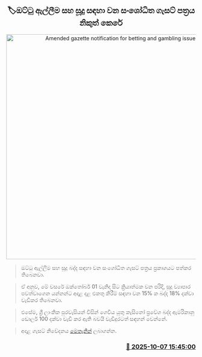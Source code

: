 <p align='center'><b><h2 align='center' title='Amended gazette notification for betting and gambling issued'>🏷ඔට්ටු ඇල්ලීම සහ සූදු සඳහා වන සංශෝධිත ගැසට් පත්‍රය නිකුත් කෙරේ</h2></b></p>
<p align='center'><img src='https://helakuru.sgp1.cdn.digitaloceanspaces.com/esana/images/lib/casino-archived.jpg' width='600' alt='Amended gazette notification for betting and gambling issued'></p>

> ඔට්ටු ඇල්ලීම සහ සූදු බද්ද සඳහා වන සංශෝධිත ගැසට් පත්‍රය ප්‍රකාශයට පත්කර තිබෙනවා.

> ඒ අනුව, මේ වසරේ ඔක්තෝබර් 01 වැනිදා සිට ක්‍රියාත්මක වන පරිදි, සූදු ව්‍යාපාර පවත්වාගෙන යන්නන්ට අදාළ දළ එකතු කිරීම් සඳහා වන 15% ක බද්ද 18% දක්වා වැඩිකර තිබෙනවා.

> එසේම, ශ්‍රී ලාංකික පුරවැසියන් විසින් ගෙවිය යුතු කැසිනෝ ප්‍රවේශ බද්ද ඇමරිකානු ඩොලර් 100 දක්වා වැඩි කර ඇති බවයි වැඩිදුරටත් සඳහන් වෙන්නේ.

> අදාළ ගැසට් නිවේදනය <a href='https://documents.gov.lk/view/acts/2025/9/17-2025_S.pdf'>මෙතැනින්</a> ලබාගන්න.



<h3 align='right'><a href='https://www.helakuru.lk/esana/p/114271/'>📅 2025-10-07 15:45:00</a></h3>
